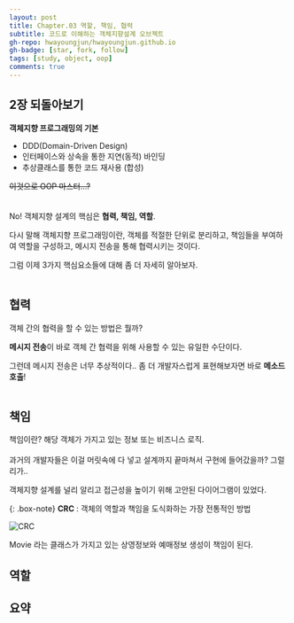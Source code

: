 ```yaml
---
layout: post
title: Chapter.03 역할, 책임, 협력
subtitle: 코드로 이해하는 객체지향설계 오브젝트
gh-repo: hwayoungjun/hwayoungjun.github.io
gh-badge: [star, fork, follow]
tags: [study, object, oop]
comments: true
---
```


## 2장 되돌아보기
**객체지향 프로그래밍의 기본**
- DDD(Domain-Driven Design)
- 인터페이스와 상속을 통한 지연(동적) 바인딩       
- 추상클래스를 통한 코드 재사용 (합성)

~~이것으로 OOP 마스터...?~~
<br>
<br>
<br>
No! 객체지향 설계의 핵심은 **협력, 책임, 역할**.

다시 말해 객체지향 프로그래밍이란, 객체를 적절한 단위로 분리하고, 책임들을 부여하여 역할을 구성하고, 메시지 전송을 통해 협력시키는 것이다.

그럼 이제 3가지 핵심요소들에 대해 좀 더 자세히 알아보자.
<br>
<br>
## 협력
객체 간의 협력을 할 수 있는 방법은 뭘까?

**메시지 전송**이 바로 객체 간 협력을 위해 사용할 수 있는 유일한 수단이다.

그런데 메시지 전송은 너무 추상적이다.. 좀 더 개발자스럽게 표현해보자면 바로 **메소드 호출**!
<br>
<br>
## 책임
책임이란? 해당 객체가 가지고 있는 정보 또는 비즈니스 로직.
<br>
<br>
과거의 개발자들은 이걸 머릿속에 다 넣고 설계까지 끝마쳐서 구현에 들어갔을까? 그럴리가..

객체지향 설계를 널리 알리고 접근성을 높이기 위해 고안된 다이어그램이 있었다.

{: .box-note} **CRC** : 객체의 역할과 책임을 도식화하는 가장 전통적인 방법

![CRC](https://hwayoungjun.github.io/img/CRC.png)

Movie 라는 클래스가 가지고 있는 상영정보와 예매정보 생성이 책임이 된다.




## 역할


## 요약
